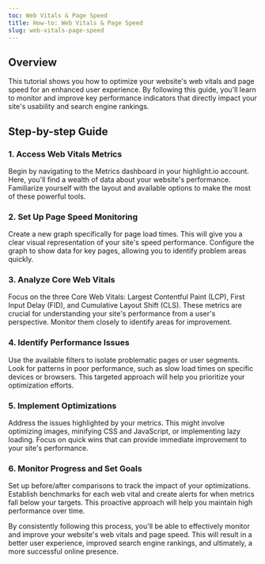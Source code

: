 ```yaml
---
toc: Web Vitals & Page Speed
title: How-to: Web Vitals & Page Speed
slug: web-vitals-page-speed
---
```


<EmbeddedVideo 
  src="https://youtu.be/GMMdBR_61qw"
  title="Metrics Tutorial: Measuring Page Speed & Web Vitals"
  allow="accelerometer; clipboard-write; encrypted-media; gyroscope; picture-in-picture; web-share"
/>

## Overview

This tutorial shows you how to optimize your website's web vitals and page speed for an enhanced user experience. By following this guide, you'll learn to monitor and improve key performance indicators that directly impact your site's usability and search engine rankings.

## Step-by-step Guide

### 1. Access Web Vitals Metrics

Begin by navigating to the Metrics dashboard in your highlight.io account. Here, you'll find a wealth of data about your website's performance. Familiarize yourself with the layout and available options to make the most of these powerful tools.

### 2. Set Up Page Speed Monitoring

Create a new graph specifically for page load times. This will give you a clear visual representation of your site's speed performance. Configure the graph to show data for key pages, allowing you to identify problem areas quickly.

### 3. Analyze Core Web Vitals

Focus on the three Core Web Vitals: Largest Contentful Paint (LCP), First Input Delay (FID), and Cumulative Layout Shift (CLS). These metrics are crucial for understanding your site's performance from a user's perspective. Monitor them closely to identify areas for improvement.

### 4. Identify Performance Issues

Use the available filters to isolate problematic pages or user segments. Look for patterns in poor performance, such as slow load times on specific devices or browsers. This targeted approach will help you prioritize your optimization efforts.

### 5. Implement Optimizations

Address the issues highlighted by your metrics. This might involve optimizing images, minifying CSS and JavaScript, or implementing lazy loading. Focus on quick wins that can provide immediate improvement to your site's performance.

### 6. Monitor Progress and Set Goals

Set up before/after comparisons to track the impact of your optimizations. Establish benchmarks for each web vital and create alerts for when metrics fall below your targets. This proactive approach will help you maintain high performance over time.

By consistently following this process, you'll be able to effectively monitor and improve your website's web vitals and page speed. This will result in a better user experience, improved search engine rankings, and ultimately, a more successful online presence.